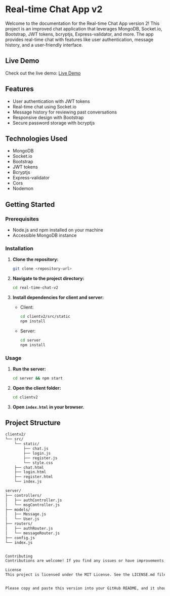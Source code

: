 # Real-time Chat App v2

Welcome to the documentation for the Real-time Chat App version 2! This project is an improved chat application that leverages MongoDB, Socket.io, Bootstrap, JWT tokens, bcryptjs, Express-validator, and more. The app provides real-time chat with features like user authentication, message history, and a user-friendly interface.

## Live Demo

Check out the live demo: [Live Demo](https://real-time-client.onrender.com/register)

## Features

- User authentication with JWT tokens
- Real-time chat using Socket.io
- Message history for reviewing past conversations
- Responsive design with Bootstrap
- Secure password storage with bcryptjs

## Technologies Used

- MongoDB
- Socket.io
- Bootstrap
- JWT tokens
- Bcryptjs
- Express-validator
- Cors
- Nodemon

## Getting Started

### Prerequisites

- Node.js and npm installed on your machine
- Accessible MongoDB instance

### Installation

1. **Clone the repository:**
    ```bash
    git clone <repository-url>
    ```

2. **Navigate to the project directory:**
    ```bash
    cd real-time-chat-v2
    ```

3. **Install dependencies for client and server:**

   - Client:
     ```bash
     cd clientv2/src/static
     npm install
     ```

   - Server:
     ```bash
     cd server
     npm install
     ```

### Usage

1. **Run the server:**
    ```bash
    cd server && npm start
    ```

2. **Open the client folder:**
    ```bash
    cd clientv2
    ```

3. **Open `index.html` in your browser.**

## Project Structure

```bash
clientv2/
└── src/
    └── static/
        ├── chat.js
        ├── login.js
        ├── register.js
        └── style.css
    ├── chat.html
    ├── login.html
    ├── register.html
    └── index.js

server/
├── controllers/
│   ├── authController.js
│   └── msgController.js
├── models/
│   ├── Message.js
│   └── User.js
├── routers/
│   ├── authRouter.js
│   └── messageRouter.js
├── config.js
└── index.js


Contributing
Contributions are welcome! If you find any issues or have improvements, feel free to create a pull request.

License
This project is licensed under the MIT License. See the LICENSE.md file for details.


Please copy and paste this version into your GitHub README, and it should display with proper formatting.

